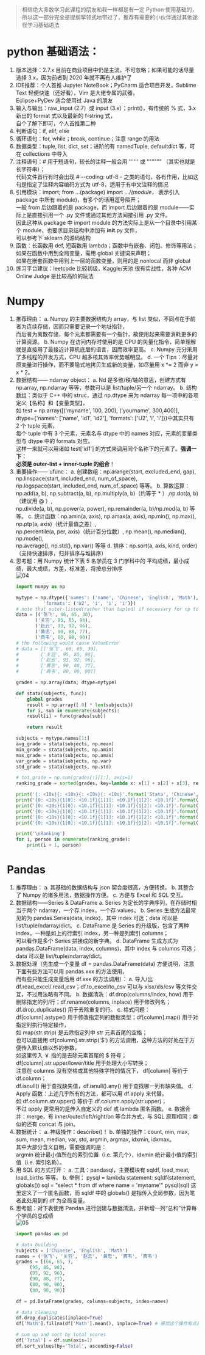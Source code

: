 > 相信绝大多数学习此课程的朋友和我一样都是有一定 Python 使用基础的，所以这一部分完全是提纲挈领式地带过了，推荐有需要的小伙伴通过其他途径学习基础语法

# python 基础语法：
1. 版本选择：2.7.x 目前在商业项目中仍是主流，不可忽略；如果可能的话尽量选择 3.x，因为前者到 2020 年就不再有人维护了
2. IDE推荐：个人首推 Jupyter NoteBook；PyCharm 适合项目开发，Sublime Text 轻便快速（还好看），Vim 是大佬专属的武器，  
Eclipse+PyDev 适合使用过 Java 的朋友
3. 输入与输出：raw_input (2.7）或 input (3.x）；print()，有传统的 % 式，3.x 新出的 format 式以及最新的 f-string 式，  
自个了解下即可，个人首推第二种
4. 判断语句：if, elif, else
5. 循环语句：for, while；break, continue；注意 range 的用法
6. 数据类型：tuple, list, dict, set；进阶的有 namedTuple, defaultdict 等，可在 collections 中导入
7. 注释语句：# 用于短语句，较长的注释一般会用 '''''' 或 """""" （其实也就是长字符串）；  
代码文件首行有时会出现 # --coding: utf-8 - 之类的语句，各有作用，比如这句是指定了注释内容编码方式为 utf-8，适用于有中文注释的情况
8. 引用模块：import; from …(package) import …/*(module，* 表示引入 package 中所有 module)，有多个的话用逗号隔开；  
一般 from 后边跟着的是 package，而 import 后边跟着的是 module——实际上是直接引用一个 .py 文件或通过其他方法间接引用 .py 文件。  
因此这种从 package 中 import module 的方法实际上是从一个目录中引用某个 module，也要求目录结构中添加有 __init__.py 文件，  
可以参考下 sklearn 的源码结构
9. 函数：长函数用 def, 短函数用 lambda；函数中有嵌套、闭包、修饰等用法；如果在函数中用到全局变量，需用 global 关键词来声明；  
如果在嵌套函数中用到上一层的函数变量，则用的是 nonlocal 而非 global
10. 练习平台建议：leetcode 比较初级，Kaggle/天池 很有实战性，各种 ACM Online Judge 是比较高阶的玩法

# Numpy
1. 推荐理由：
	a. Numpy 的主要数据结构为 array，与 list 类似，不同点在于前者为连续存储，因而只需要记录一个地址指针，  
	而后者为离散存储，每个元素都需要有一个指针，故使用起来需要消耗更多的计算资源。
	b. Numpy 在访问内存时使用的是 CPU 的矢量化指令，简单理解就是直接用了最接近计算机底层的语言，因而效率更高。
	c. Numpy 充分采用了多线程的开发方式，CPU 越多核其效率优势越明显。
	d. 一个 Tips：尽量对原变量进行操作，而不要隐式地拷贝生成新的变量，如尽量用 x *= 2 而非 y = x * 2。
2. 数据结构—— ndarray object：
	a. Nd 是多维/秩/轴的意思，创建方式有 np.array, np.ndarray 等等，参数可以是 list/tuple/另一个 ndarray。
	b. 结构数组：类似于 C++ 中的 struc，通过 np.dtype 来为 ndarray 每一项中的各项定义【名称】和【变量类型】，  
	如 test = np.array([('myname', 100, 200), ('yourname', 300,400)],   
	dtype={'names': ['name', 'id1', 'id2'], 'formats': ['U2', 'i', 'i']})中其实只有 2 个 tuple 元素，  
	每个 tuple 中有 3 个元素，元素名与 dtype 中的 names 对应，元素的变量类型与 dtype 中的 formats 对应。  
	这样一来就可以用诸如 test['id1'] 的方式来调用同个名称下的元素了。**强调一下：  
	必须是 outer-list + inner-tuple 的组合**！
3. 重要操作—— ufunc：
	a. 创建数组：np.arange(start, excluded_end, gap), np.linspace(start, included_end, num_of_space),   
	np.logspace(start, included_end, num_of_space) 等等。
	b. 算数运算：np.add(a, b), np.subtract(a, b), np.multiply(a, b)（约等于 * ）,np.dot(a, b) （建议用 @ ）,   
	np.divide(a, b), np.power(a, power), np.remainder(a, b)/np.mod(a, b) 等等。
	c. 统计函数：np.amin(a, axis), np.amax(a, axis), np.min(), np.max(), np.ptp(a, axis)（统计最值之差）,   
	np.percentile(a, per, axis)（统计百分位数）, np.mean(), np.median(), np.mode(),   
	np.average(), np.std(), np.var() 等等
	d. 排序：np.sort(a, axis, kind, order)（支持快速排序，归并排序与堆排序）
4. 思考题：用 Numpy 统计下表 5 名学员在 3 门学科中的 平均成绩，最小成绩，最大成绩，方差，标准差，将按总分排序  
![04](https://raw.githubusercontent.com/WingML/DataAnalysis-NoteTaking/master/pictures/04.jpg)  
	```python
	import numpy as np

	mytype = np.dtype({'names': ('name', 'Chinese', 'English', 'Math'), 
			  'formats': ('U2', 'i', 'i', 'i')})
	# note that outer-listed(rather than tupled) if necessary for np to recognize here
	data = [('张飞', 66, 65, 30), 
	       ('关羽', 95, 85, 98), 
	       ('赵云', 93, 92, 96), 
	       ('黄忠', 90, 88, 77), 
	       ('典韦', 80, 90, 90)]
	# the following would cause ValueError
	# data = [['张飞', 66, 65, 30], 
	#        ['关羽', 95, 85, 98], 
	#        ['赵云', 93, 92, 96], 
	#        ['黄忠', 90, 88, 77], 
	#        ['典韦', 80, 90, 90]]

	grades = np.array(data, dtype=mytype)

	def stata(subjects, func):
	    global grades
	    result = np.array([.0] * len(subjects))
	    for i, sub in enumerate(subjects):
		result[i] = func(grades[sub])

	    return result

	subjects = mytype.names[1:]
	avg_grade = stata(subjects, np.mean)
	min_grade = stata(subjects, np.amin)
	max_grade = stata(subjects, np.amax)
	var_grade = stata(subjects, np.var)
	std_grade = stata(subjects, np.std)

	# tot_grade = np.sum(grades[:][1:], axis=1)
	ranking_grade = sorted(grades, key=lambda x: x[1] + x[2] + x[3], reverse=True)

	print('{: <10s}{: <10s}{: <10s}{: <10s}'.format('Stata', 'Chinese', 'English', 'Math'))
	print('{0: <10s}{1[0]: <10.1f}{1[1]: <10.1f}{1[2]: <10.1f}'.format('Average', avg_grade))
	print('{0: <10s}{1[0]: <10.1f}{1[1]: <10.1f}{1[2]: <10.1f}'.format('Min', min_grade))
	print('{0: <10s}{1[0]: <10.1f}{1[1]: <10.1f}{1[2]: <10.1f}'.format('Max', max_grade))
	print('{0: <10s}{1[0]: <10.1f}{1[1]: <10.1f}{1[2]: <10.1f}'.format('Variance', var_grade))
	print('{0: <10s}{1[0]: <10.1f}{1[1]: <10.1f}{1[2]: <10.1f}'.format('Std', std_grade))

	print('\nRanking')
	for i, person in enumerate(ranking_grade):
	    print(i + 1, person)
	```
# Pandas
1. 推荐理由：
	a. 其基础的数据结构与 json 契合度很高，方便转换。
	b. 其整合了 Numpy 的诸多用法，数据操作方便。
	c. 方便与 Excel 和 SQL 交互。
2. 数据结构——Series & DataFrame
	a. Series 为定长的字典序列，在存储时相当于两个 ndarray，一个存 index，一个存 values。
	b. Series 生成方法最常见的为 pandas.Series(data, index)，其中 index 可选；data 可以是 list/tuple/ndarray/dict。
	c. DataFrame 是 Series 的升级版，包含了两种 index，一种是如上的行索引 index，另一种是列索引 columns；  
	可以看作是多个 Series 拼接成的新字典。
	d. DataFrame 生成方式为 pandas.DataFrame(data, index, columns)，其中 index 与 columns 可选；  
	data 可以是 list/tuple/ndarray/dict。
3. 数据处理（先生成一个变量 df = pandas.DataFrame(data) 方便说明，注意下面有些方法可以用 pandas.xxx 的方法使用，  
而有些只能生成变量后用 df.xxx 的方法调用）：
	a. 导入/出 df.read_excel/.read_csv；df.to_excel/to_csv 可以与 xlsx/xls/csv 等文件交互，不过用法略有不同。
	b. 数据清洗：df.drop(columns/index, how) 用于删除指定的列/行；df.rename(columns, inplace) 用于修改列名；  
	df.drop_duplicates() 用于去除重复的行。
	c. 格式问题：df[column].astype() 用于修改指定列的数据类型；df[column].map() 用于对指定列执行特定操作，  
	如 map(str.strip) 是去除指定列中 str 元素首尾的空格；  
	也可以直接用 df[column].str.strip('$') 的方法调用，这种方法的好处在于方便传入默认值以外的参数，  
	如这里传入 ￥ 指的是去除元素首尾的 $ 符号；df[column].str.upper/lower/title 用于处理大小写转换；  
	注意在 columns 没有空格或其他特殊字符的情况下， df[column] 等价于 df.column；  
	df.isnull() 用于查找缺失值，df.isnull().any() 用于查找哪一列有缺失值。
	d. Apply 函数：上述几乎所有的方法，都可以用 df.apply 来代替。  
	如 df.column.str.upper() 等价于 df.column.apply(str.upper)；  
	不过 apply 更常用的是传入自定义的 def 或 lambda 匿名函数。
	e. 数据合并：merge，有 inner/outer/left/right/on 等合并方式，与 SQL 原理相同；类似的还有 concat 与 join。
4. 数据统计：
	a. 神级操作：describe()！
	b. 单独的操作：count, min, max, sum, mean, median, var, std, argmin, argmax, idxmin, idxmax。  
	其中大部分含义自明，需要强调的是：  
	argmin 统计最小值所在的索引位置（i.e. 第几个），idxmin 统计最小值的索引值（i.e. 索引名称）。
5. 用 SQL 的方式打开：
	a. 工具：pandasql，主要模块有 sqldf, load_meat, load_births 等等。
	b. 举例：
	pysql = lambda statement: sqldf(statement, globals())
	sql = "select * from df where name = 'myname'"
	pysql(sql)
	这里定义了一个匿名函数，而 sqldf 中的 globals() 是指传入全局参数，因为笔者此处用到的 df 为全局变量。
6. 思考题：对下表使用 Pandas 进行创建与数据清洗，并新增一列“总和”计算每个学员的总成绩  
![05](https://raw.githubusercontent.com/WingML/DataAnalysis-NoteTaking/master/pictures/05.png)
	```python
	import pandas as pd

	# data building
	subjects = ('Chinese', 'English', 'Math')
	names = ('张飞', '关羽', '赵云', '黄忠', '典韦', '典韦')
	grades = [(66, 65, ), 
		 (95, 85, 98), 
		 (95, 92, 96), 
		 (90, 88, 77), 
		 (80, 90, 90), 
		 (80, 90, 90)]

	df = pd.DataFrame(grades, columns=subjects, index=names)

	# data cleaning
	df.drop_duplicates(inplace=True)
	df['Math'].fillna(df['Math'].mean(), inplace=True) # 感觉这个操作有点高估了张飞 emmmm

	# sum up and sort by total scores
	df['Total'] = df.sum(axis=1)
	df.sort_values(by='Total', ascending=False)
	```
